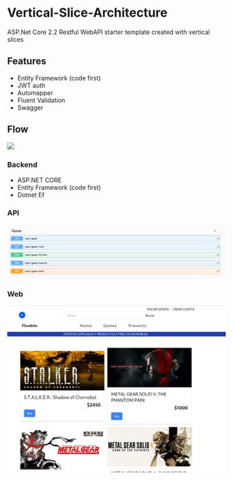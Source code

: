 # Vertical-Slice-Architecture
ASP.Net Core 2.2 Restful WebAPI starter template created with vertical slices
<div>
        <h2>Features</h2>
        <ul>
            <li>Entity Framework (code first)</li>               
            <li>JWT auth</li>
            <li>Automapper</li>
            <li>Fluent Validation</li>
            <li>Swagger</li>
        </ul>        
</div>   
 <div>
         <h2>Flow</h2>
<img src="https://i.ibb.co/DzQbYpc/vsa.png">
 </div>

 ### Backend
 * ASP.NET CORE
 * Entity Framework (code first)
 * Dotnet Ef

 ### API

 ![All Apis](imagen/2023-10-13_15-15.png)

 ### Web

 ![Web](imagen/WebSite.png)